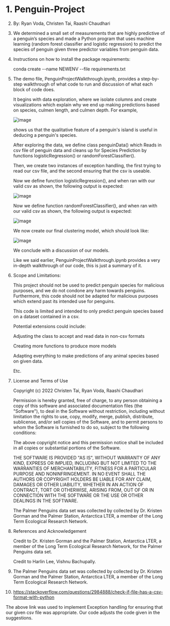 # 1. Penguin-Project

2. By: Ryan Voda, Christen Tai, Raashi Chaudhari

3. We determined a small set of measurements that are highly predictive of a penguin’s species and made a Python program that uses machine learning (random forest classifier and logistic regression) to predict the species of penguin given three predictor variables from penguin data.

4. Instructions on how to install the package requirements: 

   conda create --name NEWENV --file requirements.txt
   
5. The demo file, PenguinProjectWalkthrough.ipynb, provides a step-by-step walkthrough of what code to run and discussion of what each block of code does.

   It begins with data exploration, where we isolate columns and create visualizations which explain
   why we end up making predictions based on species, culmen length, and culmen depth. For example,

   ![image](https://user-images.githubusercontent.com/97138009/158109283-01360e86-38d4-4e03-ba24-0bfab4d79b59.png)

   shows us that the qualitative feature of a penguin's island is useful in deducing a penguin's species.
   
   After exploring the data, we define class penguinData() which Reads in csv file of penguin data 
   and cleans up for Species Prediction by functions logisticRegression() or randomForestClassifier().
   
   Then, we create two instances of exception handling, the first trying to read our csv file, and the second ensuring that the csv is useable.
   
   Now we define function logisticRegression(), and when ran with our valid csv as shown, the following output is expected:
   
   ![image](https://user-images.githubusercontent.com/97138009/158109892-e5298af7-2649-4e92-afe2-f0d0b0743332.png)
   
   Now we define function randomForestClassifier(), and when ran with our valid csv as shown, the following output is expected:
   
   ![image](https://user-images.githubusercontent.com/97138009/158109953-c60351ee-192a-4f61-8296-3a75de130177.png)
   
   We now create our final clustering model, which should look like:
   
   ![image](https://user-images.githubusercontent.com/97138009/158110031-75819598-0f84-4e62-acfe-a2d061884a33.png)

   We conclude with a discussion of our models.
   
   Like we said earlier, PenguinProjectWalkthrough.ipynb provides a very in-depth walkthrough of our code, this is just a summary of it.
   
6. Scope and Limitations:

   This project should not be used to predict penguin species for malicious purposes, and we do not condone any harm towards penguins. Furthermore, this code should not be
   adapted for malicious purposes which extend past its intended use for penguins.
   
   This code is limited and intended to only predict penguin species based on a dataset contained in a csv.
   
   Potential extensions could include:
   
   Adjusting the class to accept and read data in non-csv formats
   
   Creating more functions to produce more models
   
   Adapting everything to make predictions of any animal species based on given data.
   
   Etc.
   
7. License and Terms of Use

   Copyright (c) 2022 Christen Tai, Ryan Voda, Raashi Chaudhari

   Permission is hereby granted, free of charge, to any person obtaining a copy
   of this software and associated documentation files (the "Software"), to deal
   in the Software without restriction, including without limitation the rights
   to use, copy, modify, merge, publish, distribute, sublicense, and/or sell
   copies of the Software, and to permit persons to whom the Software is
   furnished to do so, subject to the following conditions:

   The above copyright notice and this permission notice shall be included in all
   copies or substantial portions of the Software.

   THE SOFTWARE IS PROVIDED "AS IS", WITHOUT WARRANTY OF ANY KIND, EXPRESS OR
   IMPLIED, INCLUDING BUT NOT LIMITED TO THE WARRANTIES OF MERCHANTABILITY,
   FITNESS FOR A PARTICULAR PURPOSE AND NONINFRINGEMENT. IN NO EVENT SHALL THE
   AUTHORS OR COPYRIGHT HOLDERS BE LIABLE FOR ANY CLAIM, DAMAGES OR OTHER
   LIABILITY, WHETHER IN AN ACTION OF CONTRACT, TORT OR OTHERWISE, ARISING FROM,
   OUT OF OR IN CONNECTION WITH THE SOFTWARE OR THE USE OR OTHER DEALINGS IN THE
   SOFTWARE.
   
   The Palmer Penguins data set was collected by collected by Dr. Kristen Gorman and the Palmer Station, Antarctica LTER, a member of the Long Term Ecological Research Network.
   
8. References and Acknowledgement

   Credit to Dr. Kristen Gorman and the Palmer Station, Antarctica LTER, a member of the Long Term Ecological Research Network, for the Palmer Penguins data set.
   
   Credit to Harlin Lee, Vishnu Bachupally.
   
9. The Palmer Penguins data set was collected by collected by Dr. Kristen Gorman and the Palmer Station, Antarctica LTER, a member of the Long Term Ecological Research Network.

10. https://stackoverflow.com/questions/2984888/check-if-file-has-a-csv-format-with-python

   The above link was used to implement Exception handling for ensuring that our given csv file was appropriate. Our code adjusts the code given in the suggestions.
